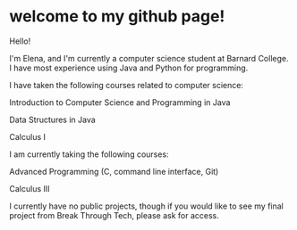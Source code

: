 # welcome to my github page!

Hello!

I'm Elena, and I'm currently a computer science student at Barnard College. I have most experience using Java and Python for programming. 


I have taken the following courses related to computer science:

Introduction to Computer Science and Programming in Java
  
Data Structures in Java
  
Calculus I
  

I am currently taking the following courses:

Advanced Programming (C, command line interface, Git)
  
Calculus III
  


I currently have no public projects, though if you would like to see my final project from Break Through Tech, please ask for access.
